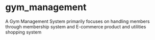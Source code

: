 # gym_management
A Gym Management System primarily focuses on handling members through membership system and E-commerce product and utilities shopping system
